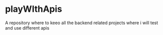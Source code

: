 # playWIthApis
  A repository where to keeo all the backend related projects where i will test and use different apis
